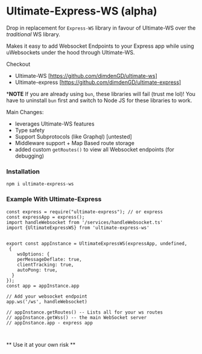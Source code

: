 # Ultimate-Express-WS (alpha)
Drop in replacement for `Express-WS` library in favour of Ultimate-WS over the _traditional_ WS library.

Makes it easy to add Websocket Endpoints to your Express app while using uWebsockets under the hood through Ultimate-WS. 

Checkout 
- Ultimate-WS [https://github.com/dimdenGD/ultimate-ws]
- Ultimate-express [https://github.com/dimdenGD/ultimate-express]

***NOTE**
If you are already using `bun`, these libraries will fail (trust me lol)! You have to uninstall `bun` first and switch to Node JS for these libraries to work.


Main Changes: 
- leverages Ultimate-WS features 
- Type safety
- Support Subprotocols (like Graphql) [untested]
- Middleware support + Map Based route storage
- added custom `getRoutes()` to view all Websocket endpoints (for debugging)

### Installation 
```
npm i ultimate-express-ws
```

### Example With Ultimate-Express 
```
const express = require("ultimate-express"); // or express 
const expressApp = express();
import handleWebsocket from '/services/handleWebsocket.ts'
import {UltimateExpressWS} from 'ultimate-express-ws'


export const appInstance = UltimateExpressWS(expressApp, undefined, 
 { 
    wsOptions: {
    perMessageDeflate: true,
    clientTracking: true,
    autoPong: true, 
  }
});
const app = appInstance.app

// Add your websocket endpoint
app.ws('/ws', handleWebsocket)

// appInstance.getRoutes() -- Lists all for your ws routes
// appInstance.getWss() -- the main WebSocket server
// appInstance.app - express app



```

** Use it at your own risk **

